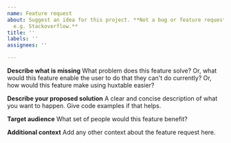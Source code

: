 ```yaml
---
name: Feature request
about: Suggest an idea for this project. **Not a bug or feature request? Please use
  e.g. Stackoverflow.**
title: ''
labels: ''
assignees: ''

---
```


**Describe what is missing**
What problem does this feature solve? Or, what would this feature enable the user to do that they can't do currently? Or, how would this feature make using huxtable easier?

**Describe your proposed solution**
A clear and concise description of what you want to happen. Give code examples if that helps.

**Target audience**
What set of people would this feature benefit?

**Additional context**
Add any other context about the feature request here.
